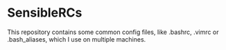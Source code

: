 # SensibleRCs
This repository contains some common config files, like .bashrc, .vimrc or .bash_aliases, which I use on multiple machines.
